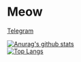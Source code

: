 # Meow
[Telegram](https://t.me/SiriusKoan)

[![Anurag's github stats](https://github-readme-stats.vercel.app/api?username=SiriusKoan&show_icons=true&theme=tokyonight&hide=issues)](https://github.com/anuraghazra/github-readme-stats)    
[![Top Langs](https://github-readme-stats.vercel.app/api/top-langs/?username=SiriusKoan&theme=dark)](https://github.com/anuraghazra/github-readme-stats)  
